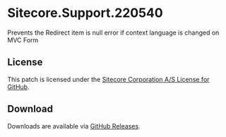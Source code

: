 # Sitecore.Support.220540
Prevents the Redirect item is null error if context language is changed on MVC Form

## License  
This patch is licensed under the [Sitecore Corporation A/S License for GitHub](https://github.com/sitecoresupport/Sitecore.Support.220540/blob/master/LICENSE).  

## Download  
Downloads are available via [GitHub Releases](https://github.com/sitecoresupport/Sitecore.Support.220540/releases).  
